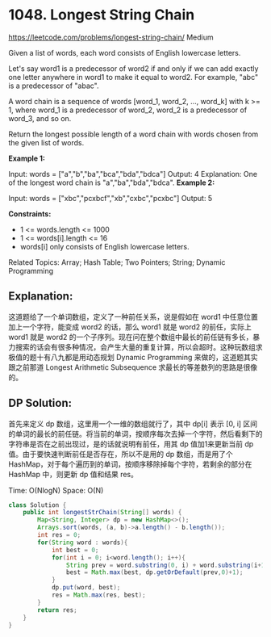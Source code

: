# 1048. Longest String Chain
<https://leetcode.com/problems/longest-string-chain/>
Medium

Given a list of words, each word consists of English lowercase letters.

Let's say word1 is a predecessor of word2 if and only if we can add exactly one letter anywhere in word1 to make it equal to word2.  For example, "abc" is a predecessor of "abac".

A word chain is a sequence of words [word_1, word_2, ..., word_k] with k >= 1, where word_1 is a predecessor of word_2, word_2 is a predecessor of word_3, and so on.

Return the longest possible length of a word chain with words chosen from the given list of words.

 

**Example 1:**

Input: words = ["a","b","ba","bca","bda","bdca"]
Output: 4
Explanation: One of the longest word chain is "a","ba","bda","bdca".
**Example 2:**

Input: words = ["xbc","pcxbcf","xb","cxbc","pcxbc"]
Output: 5
 

**Constraints:**

* 1 <= words.length <= 1000
* 1 <= words[i].length <= 16
* words[i] only consists of English lowercase letters.

Related Topics:  Array; Hash Table; Two Pointers; String; Dynamic Programming

## Explanation: 
这道题给了一个单词数组，定义了一种前任关系，说是假如在 word1 中任意位置加上一个字符，能变成 word2 的话，那么 word1 就是 word2 的前任，实际上 word1 就是 word2 的一个子序列。现在问在整个数组中最长的前任链有多长，暴力搜索的话会有很多种情况，会产生大量的重复计算，所以会超时。这种玩数组求极值的题十有八九都是用动态规划 Dynamic Programming 来做的，这道题其实跟之前那道 Longest Arithmetic Subsequence 求最长的等差数列的思路是很像的。

## DP Solution: 
首先来定义 dp 数组，这里用一个一维的数组就行了，其中 dp[i] 表示 [0, i] 区间的单词的最长的前任链。将当前的单词，按顺序每次去掉一个字符，然后看剩下的字符串是否在之前出现过，是的话就说明有前任，用其 dp 值加1来更新当前 dp 值。由于要快速判断前任是否存在，所以不是用的 dp 数组，而是用了个 HashMap，对于每个遍历到的单词，按顺序移除掉每个字符，若剩余的部分在 HashMap 中，则更新 dp 值和结果 res。

Time: O(NlogN)
Space: O(N)
```java
class Solution {
    public int longestStrChain(String[] words) {
        Map<String, Integer> dp = new HashMap<>();
        Arrays.sort(words, (a, b)->a.length() - b.length());
        int res = 0;
        for(String word : words){
            int best = 0;
            for(int i = 0; i<word.length(); i++){
                String prev = word.substring(0, i) + word.substring(i+1);
                best = Math.max(best, dp.getOrDefault(prev,0)+1);
            }
            dp.put(word, best);
            res = Math.max(res, best);
        }
        return res;
    }
}
```